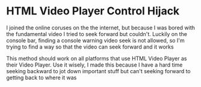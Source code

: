 # HTML Video Player Control Hijack

I joined the online coruses on the the internet, but because I was bored with the fundamental video I tried to seek forward but couldn't. Luckily on the console bar, finding a console warning video seek is not allowed, so I'm trying to find a way so that the video can seek forward and it works

This method should work on all platforms that use HTML Video Player as their Video Player. Use it wisely, I made this because I have a hard time seeking backward to jot down important stuff but can't seeking forward to getting back to where it was
